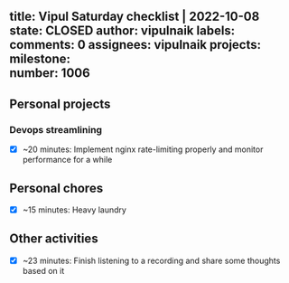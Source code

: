 title:	Vipul Saturday checklist | 2022-10-08
state:	CLOSED
author:	vipulnaik
labels:	
comments:	0
assignees:	vipulnaik
projects:	
milestone:	
number:	1006
--
## Personal projects

### Devops streamlining

- [x] ~20 minutes: Implement nginx rate-limiting properly and monitor performance for a while

## Personal chores

- [x] ~15 minutes: Heavy laundry

## Other activities

- [x] ~23 minutes: Finish listening to a recording and share some thoughts based on it
